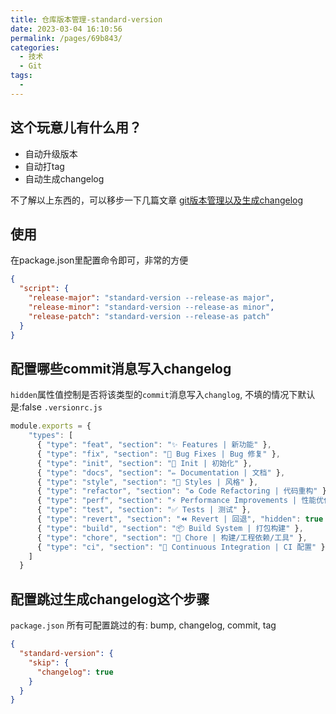 ```yaml
---
title: 仓库版本管理-standard-version
date: 2023-03-04 16:10:56
permalink: /pages/69b843/
categories:
  - 技术
  - Git
tags:
  - 
---
```

## 这个玩意儿有什么用？
- 自动升级版本
- 自动打tag
- 自动生成changelog

不了解以上东西的，可以移步一下几篇文章
[git版本管理以及生成changelog](/pages/92c5f3/)

## 使用
在package.json里配置命令即可，非常的方便
```json
{
  "script": {
    "release-major": "standard-version --release-as major",
    "release-minor": "standard-version --release-as minor",
    "release-patch": "standard-version --release-as patch"
  }
}
```
## 配置哪些commit消息写入changelog
```hidden```属性值控制是否将该类型的```commit```消息写入```changlog```, 不填的情况下默认是:false
```.versionrc.js```

```js
module.exports = {
    "types": [
      { "type": "feat", "section": "✨ Features | 新功能" },
      { "type": "fix", "section": "🐛 Bug Fixes | Bug 修复" },
      { "type": "init", "section": "🎉 Init | 初始化" },
      { "type": "docs", "section": "✏️ Documentation | 文档" },
      { "type": "style", "section": "💄 Styles | 风格" },
      { "type": "refactor", "section": "♻️ Code Refactoring | 代码重构" },
      { "type": "perf", "section": "⚡ Performance Improvements | 性能优化" },
      { "type": "test", "section": "✅ Tests | 测试" },
      { "type": "revert", "section": "⏪ Revert | 回退", "hidden": true },
      { "type": "build", "section": "📦‍ Build System | 打包构建" },
      { "type": "chore", "section": "🚀 Chore | 构建/工程依赖/工具" },
      { "type": "ci", "section": "👷 Continuous Integration | CI 配置" }
    ]
  }
```
## 配置跳过生成changelog这个步骤
```package.json```
所有可配置跳过的有: bump, changelog, commit, tag
```json
{
  "standard-version": {
    "skip": {
      "changelog": true
    }
  }
}
```
